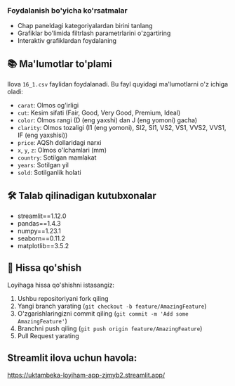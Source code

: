 

### Foydalanish bo'yicha ko'rsatmalar

- Chap paneldagi kategoriyalardan birini tanlang
- Grafiklar bo'limida filtrlash parametrlarini o'zgartiring
- Interaktiv grafiklardan foydalaning

## 📚 Ma'lumotlar to'plami

Ilova `16_1.csv` faylidan foydalanadi. Bu fayl quyidagi ma'lumotlarni o'z ichiga oladi:

- `carat`: Olmos og'irligi
- `cut`: Kesim sifati (Fair, Good, Very Good, Premium, Ideal)
- `color`: Olmos rangi (D (eng yaxshi) dan J (eng yomoni) gacha)
- `clarity`: Olmos tozaligi (I1 (eng yomoni), SI2, SI1, VS2, VS1, VVS2, VVS1, IF (eng yaxshisi))
- `price`: AQSh dollaridagi narxi
- `x`, `y`, `z`: Olmos o'lchamlari (mm)
- `country`: Sotilgan mamlakat
- `years`: Sotilgan yil
- `sold`: Sotilganlik holati

## 🛠 Talab qilinadigan kutubxonalar

- streamlit==1.12.0
- pandas==1.4.3
- numpy==1.23.1
- seaborn==0.11.2
- matplotlib==3.5.2

## 👥 Hissa qo'shish

Loyihaga hissa qo'shishni istasangiz:

1. Ushbu repositoriyani fork qiling
2. Yangi branch yarating (`git checkout -b feature/AmazingFeature`)
3. O'zgarishlaringizni commit qiling (`git commit -m 'Add some AmazingFeature'`)
4. Branchni push qiling (`git push origin feature/AmazingFeature`)
5. Pull Request yarating

## Streamlit ilova uchun havola:
https://uktambeka-loyiham-app-zjmyb2.streamlit.app/
